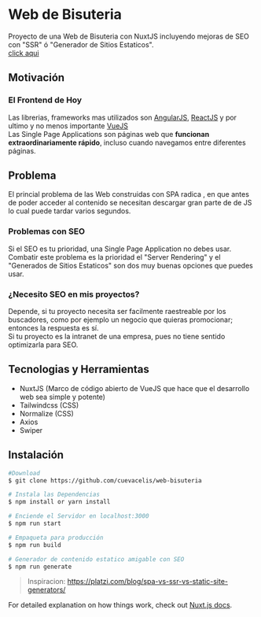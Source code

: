 # Web de Bisuteria

Proyecto de una Web de Bisuteria con NuxtJS incluyendo mejoras de SEO con "SSR" ó "Generador de Sitios Estaticos".<br />
[click aqui](https://web-bisuteria.now.sh/)

## Motivación

### El Frontend de Hoy 
Las librerias, frameworks mas utilizados son [AngularJS](https://angular.io/), [ReactJS](https://reactjs.org/) y por ultimo y no menos importante [VueJS](https://vuejs.org/) <br />
Las Single Page Applications son páginas web que **funcionan extraordinariamente rápido**, incluso cuando navegamos entre diferentes páginas. <br />

## Problema
El princial problema de las Web construidas con SPA radica , en que antes de poder acceder al contenido se necesitan descargar gran parte de de JS lo cual puede tardar varios segundos.

### Problemas con SEO
Si el SEO es tu prioridad, una Single Page Application no debes usar.<br />
Combatir este problema es la prioridad el "Server Rendering" y el "Generados de Sitios Estaticos" son dos muy buenas opciones que puedes usar.

### ¿Necesito SEO en mis proyectos?
Depende, si tu proyecto necesita ser facilmente raestreable por los buscadores, como por ejemplo un negocio que quieras promocionar; entonces la respuesta es sí.<br />
Si tu proyecto es la intranet de una empresa, pues no tiene sentido optimizarla para SEO.

## Tecnologias y Herramientas

- NuxtJS (Marco de código abierto de VueJS que hace que el desarrollo web sea simple y potente)
- Tailwindcss (CSS)
- Normalize (CSS)
- Axios
- Swiper

## Instalación

```bash
#Download
$ git clone https://github.com/cuevacelis/web-bisuteria

# Instala las Dependencias
$ npm install or yarn install

# Enciende el Servidor en localhost:3000
$ npm run start

# Empaqueta para producción
$ npm run build

# Generador de contenido estatico amigable con SEO
$ npm run generate
```

> Inspiracion: https://platzi.com/blog/spa-vs-ssr-vs-static-site-generators/

For detailed explanation on how things work, check out [Nuxt.js docs](https://nuxtjs.org).
